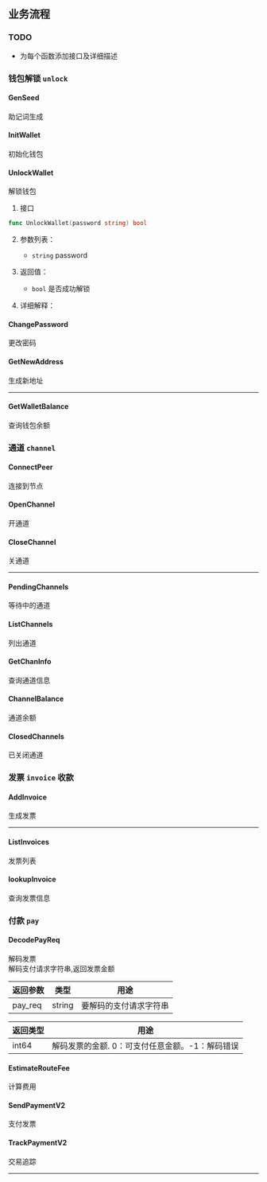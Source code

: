 ## 业务流程

### TODO

- 为每个函数添加接口及详细描述

### 钱包解锁 `unlock`

#### GenSeed

助记词生成


#### InitWallet

初始化钱包

#### UnlockWallet

解锁钱包

1. 接口

```go
func UnlockWallet(password string) bool
```

2. 参数列表：
    - `string` password

3. 返回值：
    - `bool` 是否成功解锁
    
4. 详细解释：



#### ChangePassword

更改密码

#### GetNewAddress

生成新地址

---

#### GetWalletBalance

查询钱包余额

### 通道 `channel`

#### ConnectPeer

连接到节点

#### OpenChannel

开通道

#### CloseChannel

关通道

---

#### PendingChannels

等待中的通道

#### ListChannels

列出通道

#### GetChanInfo

查询通道信息

#### ChannelBalance

通道余额

#### ClosedChannels

已关闭通道

### 发票 `invoice` 收款

#### AddInvoice

生成发票

---

#### ListInvoices

发票列表

#### lookupInvoice

查询发票信息

### 付款 `pay`

#### DecodePayReq

解码发票  
解码支付请求字符串,返回发票金额

| 返回参数    | 类型     | 用途          |
|---------|--------|-------------|
| pay_req | string | 要解码的支付请求字符串 |

| 返回类型  | 用途                         |
|-------|----------------------------|
| int64 | 解码发票的金额. 0：可支付任意金额。-1：解码错误 |


#### EstimateRouteFee

计算费用

#### SendPaymentV2

支付发票

#### TrackPaymentV2

交易追踪

---

